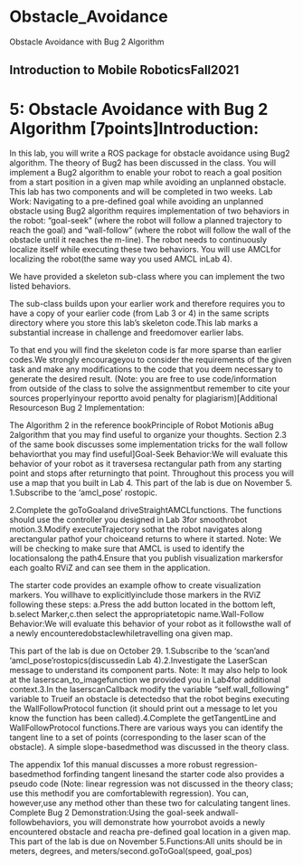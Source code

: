 # Obstacle_Avoidance

Obstacle Avoidance with Bug 2 Algorithm

## Introduction to Mobile RoboticsFall2021

 # 5: Obstacle Avoidance with Bug 2 Algorithm [7points]Introduction: 

In this lab, you will write a ROS package for obstacle avoidance using Bug2 algorithm. The theory of Bug2 has been discussed in the class. You will implement a Bug2 algorithm to enable your robot to reach a goal position from a start position in a given map while avoiding an unplanned obstacle.  This lab has two components and will be completed in two weeks. Lab Work: Navigating  to  a  pre-defined  goal  while  avoiding  an  unplanned  obstacle  using  Bug2  algorithm requires implementation of two behaviors in the robot: “goal-seek” (where the robot will follow a planned trajectory to reach the goal) and “wall-follow” (where the robot will follow the wall of  the  obstacle  until  it  reaches  the  m-line).  The robot needs  to  continuously  localize  itself while executing these two behaviors. You will use AMCLfor localizing the robot(the same way you used AMCL inLab 4). 

We have provided a skeleton sub-class where you can implement the two listed behaviors. 

The sub-class builds upon your earlier work and therefore requires you to have a copy of your earlier code (from Lab 3 or 4) in the same scripts directory where you store this lab’s skeleton code.This lab marks a substantial increase in challenge and freedomover earlier labs. 

To that end you will  find  the  skeleton  code  is  far  more  sparse  than earlier codes.We strongly encourageyou  to consider the requirements of the given task and make any modifications to the code that you deem necessary to generate the desired result. (Note: you are free to use code/information from outside of the class to solve the assignmentbut remember to cite your sources properlyinyour reportto avoid penalty for plagiarism)[Additional Resourceson Bug 2 Implementation:

The Algorithm 2 in the reference bookPrinciple of Robot Motionis aBug 2algorithm that you may find useful to organize your thoughts. Section 2.3 of the same book discusses some implementation tricks for the wall  follow behaviorthat you may find useful]Goal-Seek Behavior:We will evaluate this behavior of your robot as it traversesa rectangular path from any starting point and stops after returningto that point. Throughout this process you will use a map that you built in Lab 4. This part of the lab is due on November 5. 1.Subscribe to the ‘amcl_pose’ rostopic.

2.Complete the goToGoaland driveStraightAMCLfunctions. The functions should use the controller you designed in Lab 3for smoothrobot motion.3.Modify executeTrajectory sothat the robot navigates along arectangular pathof your choiceand returns to where it started. Note: We will be checking to make sure that AMCL is used to identify the locationsalong the path4.Ensure that you publish visualization markersfor each goalto RViZ and can see them in the application.

The starter code provides an example ofhow to create visualization markers. You willhave to explicitlyinclude those markers in the RViZ following these steps: a.Press the add button located in the bottom left, b.select Marker,c.then select the appropriatetopic name.Wall-Follow Behavior:We will evaluate this behavior of your robot as it followsthe wall of a newly encounteredobstaclewhiletravelling ona given map. 

This part of the lab is due on October 29. 1.Subscribe to the ‘scan’and ‘amcl_pose’rostopics(discussedin Lab 4).2.Investigate the LaserScan message to understand its component parts. Note: It may also help to look at the laserscan_to_imagefunction we provided you in Lab4for additional context.3.In the laserscanCallback modify the variable “self.wall_following” variable to Trueif an obstacle is detectedso that the robot begins executing the WallFollowProtocol function (it should print out a message to let you know the function has been called).4.Complete the getTangentLine and WallFollowProtocol functions.There are various ways you can identify the tangent line to a set of points (corresponding to the laser scan of the obstacle). A simple slope-basedmethod was discussed in the theory class. 

The appendix 1of this manual discusses a more robust regression-basedmethod forfinding tangent linesand the starter code also provides a pseudo code (Note: linear regression was not discussed in the theory class; use this methodif you are comfortablewith regression). You can, however,use any method other than these two for calculating tangent lines. Complete Bug 2 Demonstration:Using the goal-seek andwall-followbehaviors, you will demonstrate how yourrobot avoids a newly encountered obstacle and reacha pre-defined goal location in a given map. This part of the lab is due on November 5.Functions:All units should be in meters, degrees, and meters/second.goToGoal(speed, goal_pos)
